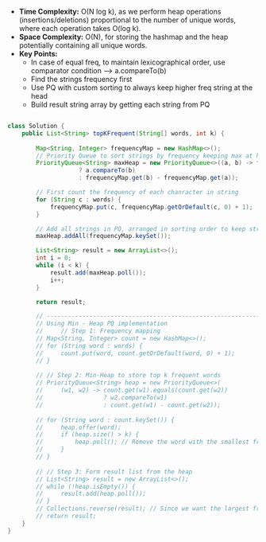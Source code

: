 - **Time Complexity:** O(N log k), as we perform heap operations (insertions/deletions) proportional to the number of unique words, where each operation takes O(log k).
- **Space Complexity:** O(N), for storing the hashmap and the heap potentially containing all unique words.
- **Key Points:**
    - In case of equal freq, to maintain lexicographical order, use comparator condition --> a.compareTo(b)
    - Find the strings frequency first
    - Use PQ with custom sorting to always keep higher freq string at the head
    - Build result string array by getting each string from PQ

```java

class Solution {
    public List<String> topKFrequent(String[] words, int k) {
        
        Map<String, Integer> frequencyMap = new HashMap<>();
        // Priority Queue to sort strings by frequency keeping max at head
        PriorityQueue<String> maxHeap = new PriorityQueue<>((a, b) -> frequencyMap.get(b).equals(frequencyMap.get(a)) 
                    ? a.compareTo(b) 
                    : frequencyMap.get(b) - frequencyMap.get(a));

        // First count the frequency of each chanracter in string
        for (String c : words) {
            frequencyMap.put(c, frequencyMap.getOrDefault(c, 0) + 1);
        }

        // Add all strings in PQ, arranged in sorting order to keep string with highest freq at head
        maxHeap.addAll(frequencyMap.keySet());

        List<String> result = new ArrayList<>();
        int i = 0;
        while (i < k) {
            result.add(maxHeap.poll());
            i++;
        }

        return result;

        // ----------------------------------------------------------------------------------------------------------------------------
        // Using Min - Heap PQ implementation
        //     // Step 1: Frequency mapping
        // Map<String, Integer> count = new HashMap<>();
        // for (String word : words) {
        //     count.put(word, count.getOrDefault(word, 0) + 1);
        // }
        
        // // Step 2: Min-Heap to store top k frequent words
        // PriorityQueue<String> heap = new PriorityQueue<>(
        //     (w1, w2) -> count.get(w1).equals(count.get(w2)) 
        //                 ? w2.compareTo(w1) 
        //                 : count.get(w1) - count.get(w2));
        
        // for (String word : count.keySet()) {
        //     heap.offer(word);
        //     if (heap.size() > k) {
        //         heap.poll(); // Remove the word with the smallest frequency
        //     }
        // }
        
        // // Step 3: Form result list from the heap
        // List<String> result = new ArrayList<>();
        // while (!heap.isEmpty()) {
        //     result.add(heap.poll());
        // }
        // Collections.reverse(result); // Since we want the largest frequencies first
        // return result;
    }
}

```